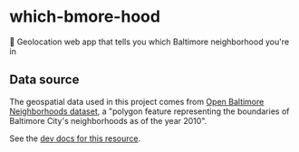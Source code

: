 # which-bmore-hood

📍 Geolocation web app that tells you which Baltimore neighborhood you're in

## Data source

The geospatial data used in this project comes from [Open Baltimore Neighborhoods dataset](https://data.baltimorecity.gov/Neighborhoods/Neighborhoods/5cni-ybar), a "polygon feature representing the boundaries of Baltimore City's neighborhoods as of the year 2010".

See the [dev docs for this resource](https://dev.socrata.com/foundry/data.baltimorecity.gov/h3fx-54q3).
